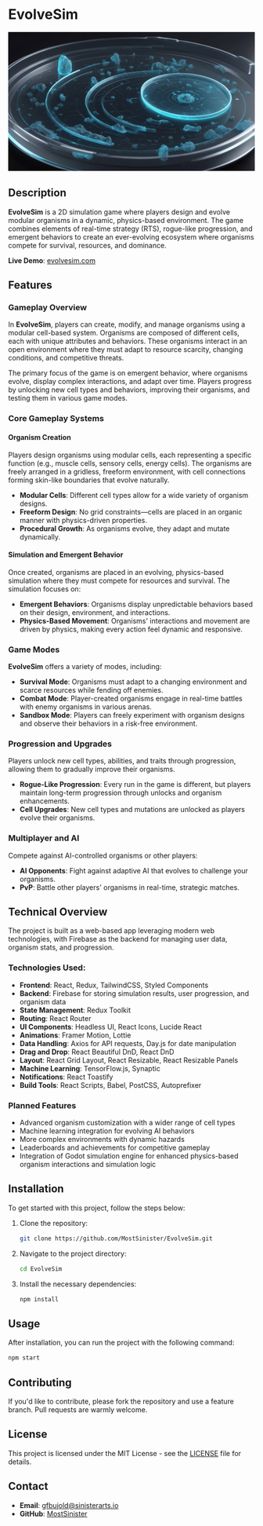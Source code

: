 # EvolveSim

![Project Logo](src\assets\Images\petrydish.jpg)

## Description
**EvolveSim** is a 2D simulation game where players design and evolve modular organisms in a dynamic, physics-based environment. The game combines elements of real-time strategy (RTS), rogue-like progression, and emergent behaviors to create an ever-evolving ecosystem where organisms compete for survival, resources, and dominance.

**Live Demo**: [evolvesim.com](https://evolvesim.com)

## Features

### Gameplay Overview
In **EvolveSim**, players can create, modify, and manage organisms using a modular cell-based system. Organisms are composed of different cells, each with unique attributes and behaviors. These organisms interact in an open environment where they must adapt to resource scarcity, changing conditions, and competitive threats.

The primary focus of the game is on emergent behavior, where organisms evolve, display complex interactions, and adapt over time. Players progress by unlocking new cell types and behaviors, improving their organisms, and testing them in various game modes.

### Core Gameplay Systems

#### Organism Creation
Players design organisms using modular cells, each representing a specific function (e.g., muscle cells, sensory cells, energy cells). The organisms are freely arranged in a gridless, freeform environment, with cell connections forming skin-like boundaries that evolve naturally.

- **Modular Cells**: Different cell types allow for a wide variety of organism designs.
- **Freeform Design**: No grid constraints—cells are placed in an organic manner with physics-driven properties.
- **Procedural Growth**: As organisms evolve, they adapt and mutate dynamically.

#### Simulation and Emergent Behavior
Once created, organisms are placed in an evolving, physics-based simulation where they must compete for resources and survival. The simulation focuses on:

- **Emergent Behaviors**: Organisms display unpredictable behaviors based on their design, environment, and interactions.
- **Physics-Based Movement**: Organisms' interactions and movement are driven by physics, making every action feel dynamic and responsive.

### Game Modes
**EvolveSim** offers a variety of modes, including:

- **Survival Mode**: Organisms must adapt to a changing environment and scarce resources while fending off enemies.
- **Combat Mode**: Player-created organisms engage in real-time battles with enemy organisms in various arenas.
- **Sandbox Mode**: Players can freely experiment with organism designs and observe their behaviors in a risk-free environment.

### Progression and Upgrades
Players unlock new cell types, abilities, and traits through progression, allowing them to gradually improve their organisms.

- **Rogue-Like Progression**: Every run in the game is different, but players maintain long-term progression through unlocks and organism enhancements.
- **Cell Upgrades**: New cell types and mutations are unlocked as players evolve their organisms.

### Multiplayer and AI
Compete against AI-controlled organisms or other players:

- **AI Opponents**: Fight against adaptive AI that evolves to challenge your organisms.
- **PvP**: Battle other players' organisms in real-time, strategic matches.

## Technical Overview
The project is built as a web-based app leveraging modern web technologies, with Firebase as the backend for managing user data, organism stats, and progression.

### Technologies Used:
- **Frontend**: React, Redux, TailwindCSS, Styled Components
- **Backend**: Firebase for storing simulation results, user progression, and organism data
- **State Management**: Redux Toolkit
- **Routing**: React Router
- **UI Components**: Headless UI, React Icons, Lucide React
- **Animations**: Framer Motion, Lottie
- **Data Handling**: Axios for API requests, Day.js for date manipulation
- **Drag and Drop**: React Beautiful DnD, React DnD
- **Layout**: React Grid Layout, React Resizable, React Resizable Panels
- **Machine Learning**: TensorFlow.js, Synaptic
- **Notifications**: React Toastify
- **Build Tools**: React Scripts, Babel, PostCSS, Autoprefixer

### Planned Features
- Advanced organism customization with a wider range of cell types
- Machine learning integration for evolving AI behaviors
- More complex environments with dynamic hazards
- Leaderboards and achievements for competitive gameplay
- Integration of Godot simulation engine for enhanced physics-based organism interactions and simulation logic

## Installation
To get started with this project, follow the steps below:

1. Clone the repository:
   ```bash
   git clone https://github.com/MostSinister/EvolveSim.git
   ```
2. Navigate to the project directory:
   ```bash
   cd EvolveSim
   ```
3. Install the necessary dependencies:
   ```bash
   npm install
   ```

## Usage
After installation, you can run the project with the following command:
```bash
npm start
```

## Contributing
If you'd like to contribute, please fork the repository and use a feature branch. Pull requests are warmly welcome.

## License
This project is licensed under the MIT License - see the [LICENSE](LICENSE) file for details.

## Contact
- **Email**: gfbujold@sinisterarts.io
- **GitHub**: [MostSinister](https://github.com/MostSinister)
